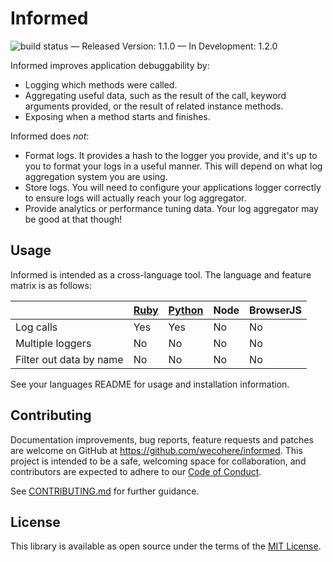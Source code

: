 # Informed
![build status](https://api.travis-ci.org/wecohere/informed.svg?branch=primary) &mdash; Released Version: 1.1.0 &mdash; In Development: 1.2.0


Informed improves application debuggability by:
  * Logging which methods were called.
  * Aggregating useful data, such as the result of the call, keyword arguments provided, or the result of related instance methods.
  * Exposing when a method starts and finishes.

Informed does *not*:
  * Format logs. It provides a hash to the logger you provide, and it's up to you to format your logs in a useful manner. This will depend on what log aggregation system you are using.
  * Store logs. You will need to configure your applications logger correctly to ensure logs will actually reach your log aggregator.
  * Provide analytics or performance tuning data. Your log aggregator may be good at that though!

## Usage

Informed is intended as a cross-language tool. The language and feature matrix is as follows:

| | [Ruby](./informed-ruby/) | [Python](./informed-python/) | Node | BrowserJS |
| -- | -- | -- | -- | -- |
| Log calls | Yes | Yes | No | No |
| Multiple loggers | No | No | No | No |
| Filter out data by name | No | No | No | No |

See your languages README for usage and installation information.


## Contributing

Documentation improvements, bug reports, feature requests and patches are welcome on GitHub at https://github.com/wecohere/informed. This project is intended to be a safe, welcoming space for collaboration, and contributors are expected to adhere to our [Code of Conduct](./CODE_OF_CONDUCT.md).

See [CONTRIBUTING.md](./CONTRIBUTING.md) for further guidance.

## License

This library is available as open source under the terms of the [MIT License](http://opensource.org/licenses/MIT).
